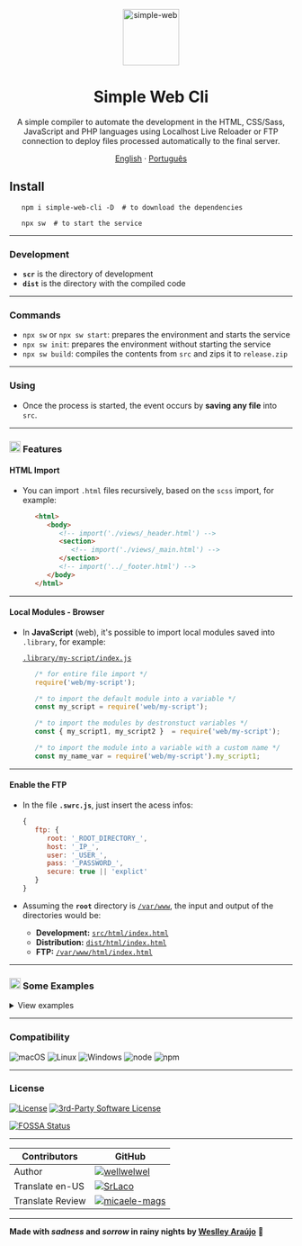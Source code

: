 <p align="center">
 <img width="100px" src="https://weslley.io/media/simple-web-11.svg" align="center" alt="simple-web" />
 <h1 align="center">Simple Web Cli</h1>
 <p align="center">A simple compiler to automate the development in the HTML, CSS/Sass, JavaScript and PHP languages using Localhost Live Reloader or FTP connection to deploy files processed automatically to the final server.</p>
</p>

<p align="center">
   <a href="/README.md">English</a>
   ·
   <a href="/README_pt-BR.md">Português</a>
</p>

## Install

```shell
   npm i simple-web-cli -D  # to download the dependencies
```
```shell
   npx sw  # to start the service
```
<hr />

### Development
* **`scr`** is the directory of development
* **`dist`** is the directory with the compiled code
<hr />

### Commands
   * `npx sw` or `npx sw start`: prepares the environment and starts the service
   * `npx sw init`: prepares the environment without starting the service
   * `npx sw build`: compiles the contents from `src` and zips it to `release.zip`
<hr />

### Using
   * Once the process is started, the event occurs by **saving any file** into `src`.
<hr />

### <img src="https://weslley.io/media/simple-web-11.svg" width="20" /> Features

   #### HTML Import
   * You can import `.html` files recursively, based on the `scss` import, for example:
      
      ```html
         <html>
            <body>
               <!-- import('./views/_header.html') -->
               <section>
                  <!-- import('./views/_main.html') -->
               </section>
               <!-- import('../_footer.html') -->
            </body>
         </html>
      ```
   <hr />

   #### Local Modules - Browser
   * In **JavaScript** (web), it's possible to import local modules saved into `.library`, for example:
   
      <ins>`.library/my-script/index.js`</ins>
      
      ```javascript
         /* for entire file import */
         require('web/my-script');

         /* to import the default module into a variable */
         const my_script = require('web/my-script');

         /* to import the modules by destronstuct variables */
         const { my_script1, my_script2 }  = require('web/my-script');

         /* to import the module into a variable with a custom name */
         const my_name_var = require('web/my-script').my_script1;
      ```
   <hr />

   #### Enable the FTP
   * In the file **`.swrc.js`**, just insert the acess infos:
      ```javascript
      {
         ftp: {
            root: '_ROOT_DIRECTORY_',
            host: '_IP_',
            user: '_USER_',
            pass: '_PASSWORD_',
            secure: true || 'explict'
         }
      }
      ```

   * Assuming the **`root`** directory is <ins>`/var/www`</ins>, the input and output of the directories would be:

      - **Development:** <ins>`src/html/index.html`</ins>  
      - **Distribution:** <ins>`dist/html/index.html`</ins>  
      - **FTP:** <ins>`/var/www/html/index.html`</ins>  
   <hr />


### <img src="https://weslley.io/media/simple-web-11.svg" width="20" /> Some Examples
<details>
<summary>View examples</summary>

#### HTML
`INPUT`
```html
   <div>
      <h1>Title</h1>
      <p>Paragraph</p>
   </div>
```
`OUTPUT`
```html
   <div><h1>Title</h1><p>Paragraph</p></div>
```
<hr />

#### CSS | Sass
`INPUT` 
```css
   div {
      display: flex;
   }
```
`OUTPUT`
```css
   div{display:-webkit-box;display:-webkit-flex;display:-moz-box;display:-ms-flexbox;display:flex}
```
<hr />

#### JavaScript
`INPUT`
```javascript
   (() => {
      require('web/selector');

      const element = s('body');
      const inElement = sEl(element, 'div');
      const elements = sAll('.class');
      const elementsInElement = sElAll(element, '.class');
   })();
```
`OUTPUT`
```javascript
   "use strict";!function(){var e,c,l,r,t=(e="body",document.querySelector(e));c="div",t.querySelector(c),l=".class",document.querySelectorAll(l),r=".class",t.querySelectorAll(r)}();
```
<hr />

#### PHP | PHTML
`INPUT`
```php
<?
   $var = 'text'
?>

<div>
   <?=$var?>
</div>
```
`OUTPUT`
```php
  <?php $var='text'?><div><?=$var?></div>
```
<hr />

#### Apache (.htaccess, php.ini)
`INPUT`
```apache
# comment
<Directory /var/www/>
   # another comment
   Options Indexes FollowSymLinks MultiViews
</Directory>
```
`OUTPUT`
```apache
<Directory /var/www/>
Options Indexes FollowSymLinks MultiViews
</Directory>
```
<hr />

#### Strings Replacement
   * You can create an easy to read code and on compiling, replace the specified strings, for example:
 
   <ins>`.swrc.js`</ins>
   
   ```javascript
   {
      strings: {
         '*token*': {
            start: '0cfcda42c340dad5616e0b7449a5634b',
            build: '0cfcda42c340dad5616e0b7449a5634b'
         },
         '*site-name*': {
            start: 'dev.weslley.io',
            build: 'weslley.io'
         }
      }
   }
   ```

   `INPUT`
   ```php
   <?
      $_POST['*token*'];
      $site = '*site-name*';
   ```

   `OUTPUT DEV (npx sw)`
   ```php
   <?php $_POST['0cfcda42c340dad5616e0b7449a5634b'];$site='dev.weslley.io';
   ```

   `OUTPUT BUILD (npx sw build)`
   ```php
   <?php $_POST['0cfcda42c340dad5616e0b7449a5634b'];$site='weslley.io';
   ```

   * Works for any language that is enabled in `.swrc.js`
<hr />

#### Miscellaneous Files
 * Only uploads the original file to the output directories
</details>
<hr />

### Compatibility

![macOS](https://badgen.net/badge/icon/macOS?icon=apple&label&color=8870FF)
![Linux](https://badgen.net/badge/icon/Linux?icon=terminal&label&color=8870FF)
![Windows](https://badgen.net/badge/icon/Windows?icon=windows&label&color=8870FF)
![node](https://badgen.net/badge/node/%3E=14.15.0/8870FF)
![npm](https://badgen.net/badge/icon/%3E=7.0.2/8870FF?icon=npm&label)
<hr />

### License
[![License](https://badgen.net/badge/License/MIT/8870FF)](/LICENSE)
[![3rd-Party Software License](https://badgen.net/badge/3rd-Party%20Software%20License/docs%2FLICENSE_THIRD_PARTY.md/8870FF)](/docs/LICENSE_THIRD_PARTY.md)

[![FOSSA Status](https://app.fossa.com/api/projects/git%2Bgithub.com%2Fwellwelwel%2Fsimple-web.svg?type=small)](https://app.fossa.com/projects/git%2Bgithub.com%2Fwellwelwel%2Fsimple-web?ref=badge_small)
<hr />

| Contributors | GitHub |
|-|-|
| Author | [![wellwelwel](https://badgen.net/badge/icon/wellwelwel?icon=github&label&color=8870FF)](https://github.com/wellwelwel) |
| Translate en-US | [![SrLaco](https://badgen.net/badge/icon/SrLaco?icon=github&label&color=8870FF)](https://github.com/SrLaco) |
| Translate Review | [![micaele-mags](https://badgen.net/badge/icon/micaele-mags?icon=github&label&color=8870FF)](https://github.com/micaele-mags) |
<hr />

<p>

__Made with *sadness* and *sorrow* in rainy nights by [Weslley Araújo](https://github.com/wellwelwel)__ 🥺
</p>